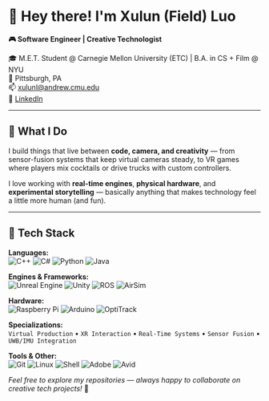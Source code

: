 # 👋 Hey there! I'm Xulun (Field) Luo

**🎮 Software Engineer | Creative Technologist**

🎓 M.E.T. Student @ Carnegie Mellon University (ETC) | B.A. in CS + Film @ NYU  
📍 Pittsburgh, PA  
📫 xulunl@andrew.cmu.edu  
🔗 [LinkedIn](http://www.linkedin.com/in/xulun-luo)

---

## 🚀 What I Do

I build things that live between **code, camera, and creativity** — from sensor-fusion systems that keep virtual cameras steady, to VR games where players mix cocktails or drive trucks with custom controllers.

I love working with **real-time engines**, **physical hardware**, and **experimental storytelling** — basically anything that makes technology feel a little more human (and fun).

---

## 🧠 Tech Stack

**Languages:**  
![C++](https://img.shields.io/badge/-C++-00599C?style=flat&logo=cplusplus&logoColor=white)
![C#](https://img.shields.io/badge/-C%23-239120?style=flat&logo=csharp&logoColor=white)
![Python](https://img.shields.io/badge/-Python-3776AB?style=flat&logo=python&logoColor=white)
![Java](https://img.shields.io/badge/-Java-007396?style=flat&logo=openjdk&logoColor=white)

**Engines & Frameworks:**  
![Unreal Engine](https://img.shields.io/badge/-Unreal%20Engine%205-0E1128?style=flat&logo=unrealengine&logoColor=white)
![Unity](https://img.shields.io/badge/-Unity%203D-000000?style=flat&logo=unity&logoColor=white)
![ROS](https://img.shields.io/badge/-ROS-22314E?style=flat&logo=ros&logoColor=white)
![AirSim](https://img.shields.io/badge/-AirSim-0078D4?style=flat&logo=microsoft&logoColor=white)

**Hardware:**  
![Raspberry Pi](https://img.shields.io/badge/-Raspberry%20Pi-A22846?style=flat&logo=raspberrypi&logoColor=white)
![Arduino](https://img.shields.io/badge/-Arduino-00979D?style=flat&logo=arduino&logoColor=white)
![OptiTrack](https://img.shields.io/badge/-OptiTrack-FF6B35?style=flat&logoColor=white)

**Specializations:**  
`Virtual Production` • `XR Interaction` • `Real-Time Systems` • `Sensor Fusion` • `UWB/IMU Integration`

**Tools & Other:**  
![Git](https://img.shields.io/badge/-Git-F05032?style=flat&logo=git&logoColor=white)
![Linux](https://img.shields.io/badge/-Linux-FCC624?style=flat&logo=linux&logoColor=black)
![Shell](https://img.shields.io/badge/-Shell_Scripting-4EAA25?style=flat&logo=gnubash&logoColor=white)
![Adobe](https://img.shields.io/badge/-Adobe%20CC-FF0000?style=flat&logo=adobe&logoColor=white)
![Avid](https://img.shields.io/badge/-Avid%20Media%20Composer-00012C?style=flat&logoColor=white)

*Feel free to explore my repositories — always happy to collaborate on creative tech projects!* 🚀

